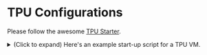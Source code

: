 # TPU Configurations
Please follow the awesome [TPU Starter](https://github.com/ayaka14732/tpu-starter).
<details>
<summary>
(Click to expand) Here's an example start-up script for a TPU VM.
</summary>
```
sudo apt-get update -y -qq
sudo apt-get upgrade -y -qq
sudo apt-get install -y -qq golang neofetch byobu nfs-common ffmpeg iotop iftop software-properties-common

sudo mkdir -p /nfs_share
sudo mount NFS_SERVER_IP:/nfs_share /nfs_share
ln -sf /nfs_share ~/nfs_share

sudo add-apt-repository -y ppa:deadsnakes/ppa
sudo apt-get install -y -qq python3.11-full python3.11-dev
python3.11 -m venv ~/venv

. ~/venv/bin/activate
echo ". ~/venv/bin/activate" >> .bashrc

pip install --upgrade pip wheel
pip install jax[tpu] -f https://storage.googleapis.com/jax-releases/libtpu_releases.html
pip install torch torch_xla[tpu] torchvision -f https://storage.googleapis.com/libtpu-releases/index.html
pip install flax optax plotly matplotlib tensorflow-cpu tqdm jax-smi celluloid ipykernel ipython jupyter tensorflow-datasets tensorboardx jax-smi clu einops wandb huggingface_hub google-cloud-storage
```

To setup an nfs shared folder: (replace 172.21.12.0/24 with subnet IP range)
```
sudo apt-get install -y -qq nfs-kernel-server
sudo mkdir -p /nfs_share
sudo chown -R nobody:nogroup /nfs_share
sudo chmod 777 /nfs_share
ln -sf /nfs_share ~/nfs_share
sudo echo '/nfs_share  172.21.12.0/24(rw,sync,no_subtree_check)' > /etc/exports
sudo exportfs -a
sudo systemctl restart nfs-kernel-server
```

</details>



<details>
<summary>
(Click to expand) For macos iTerm users, consider broadcasting commands to multiple windows using the following AppleScript (for a v4-32 TPU VM). Press `cmd+shift+I` to spread commands.
</summary>

```osascript
tell application "iTerm"
    activate
    create window with default profile
    
    set sessionList to {current session of current window}
    
    tell current session of current window
        set newSession to (split vertically with default profile)
    end tell
    set beginning of sessionList to newSession
    
    repeat with i from 1 to 4
        tell current session of current window
            set newSession to (split horizontally with default profile)
        end tell
        set end of sessionList to newSession
    end repeat
    
    repeat with i from 0 to 3
        tell item (i + 1) of sessionList
            write text "gcloud compute tpus tpu-vm ssh TPU_NAME --worker=" & i
        end tell
    end repeat
end tell
```
</details>
